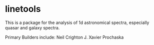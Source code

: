 linetools
=========

This is a package for the analysis of 1d astronomical spectra,
especially quasar and galaxy spectra.

Primary Builders include:
Neil Crighton
J. Xavier Prochaska
